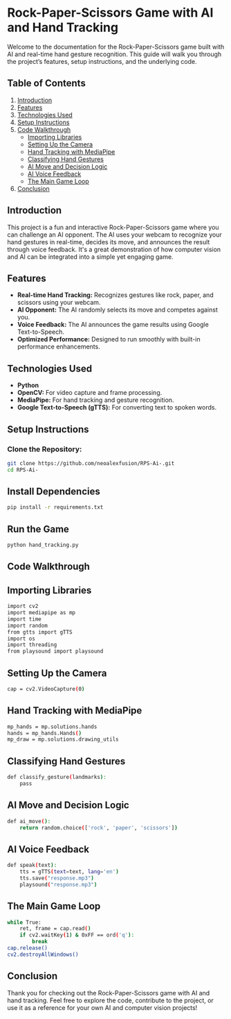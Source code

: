 # Rock-Paper-Scissors Game with AI and Hand Tracking

Welcome to the documentation for the Rock-Paper-Scissors game built with AI and real-time hand gesture recognition. This guide will walk you through the project’s features, setup instructions, and the underlying code.

## Table of Contents
1. [Introduction](#introduction)
2. [Features](#features)
3. [Technologies Used](#technologies-used)
4. [Setup Instructions](#setup-instructions)
5. [Code Walkthrough](#code-walkthrough)
   - [Importing Libraries](#importing-libraries)
   - [Setting Up the Camera](#setting-up-the-camera)
   - [Hand Tracking with MediaPipe](#hand-tracking-with-mediapipe)
   - [Classifying Hand Gestures](#classifying-hand-gestures)
   - [AI Move and Decision Logic](#ai-move-and-decision-logic)
   - [AI Voice Feedback](#ai-voice-feedback)
   - [The Main Game Loop](#the-main-game-loop)
6. [Conclusion](#conclusion)

## Introduction
This project is a fun and interactive Rock-Paper-Scissors game where you can challenge an AI opponent. The AI uses your webcam to recognize your hand gestures in real-time, decides its move, and announces the result through voice feedback. It's a great demonstration of how computer vision and AI can be integrated into a simple yet engaging game.

## Features
- **Real-time Hand Tracking:** Recognizes gestures like rock, paper, and scissors using your webcam.
- **AI Opponent:** The AI randomly selects its move and competes against you.
- **Voice Feedback:** The AI announces the game results using Google Text-to-Speech.
- **Optimized Performance:** Designed to run smoothly with built-in performance enhancements.

## Technologies Used
- **Python**
- **OpenCV:** For video capture and frame processing.
- **MediaPipe:** For hand tracking and gesture recognition.
- **Google Text-to-Speech (gTTS):** For converting text to spoken words.

## Setup Instructions

### Clone the Repository:
```bash
git clone https://github.com/neoalexfusion/RPS-Ai-.git
cd RPS-Ai-
```
## Install Dependencies
```bash
pip install -r requirements.txt
```
## Run the Game
```bash
python hand_tracking.py
```
## Code Walkthrough

## Importing Libraries
```bash
import cv2
import mediapipe as mp
import time
import random
from gtts import gTTS
import os
import threading
from playsound import playsound
```
## Setting Up the Camera
```bash
cap = cv2.VideoCapture(0)
```
## Hand Tracking with MediaPipe
```bash
mp_hands = mp.solutions.hands
hands = mp_hands.Hands()
mp_draw = mp.solutions.drawing_utils
```
## Classifying Hand Gestures
```bash
def classify_gesture(landmarks):
    pass
```
## AI Move and Decision Logic
```bash
def ai_move():
    return random.choice(['rock', 'paper', 'scissors'])
```
## AI Voice Feedback
```bash
def speak(text):
    tts = gTTS(text=text, lang='en')
    tts.save("response.mp3")
    playsound("response.mp3")
```
## The Main Game Loop
```bash
while True:
    ret, frame = cap.read()
    if cv2.waitKey(1) & 0xFF == ord('q'):
        break
cap.release()
cv2.destroyAllWindows()
```
## Conclusion
Thank you for checking out the Rock-Paper-Scissors game with AI and hand tracking. Feel free to explore the code, contribute to the project, or use it as a reference for your own AI and computer vision projects!


